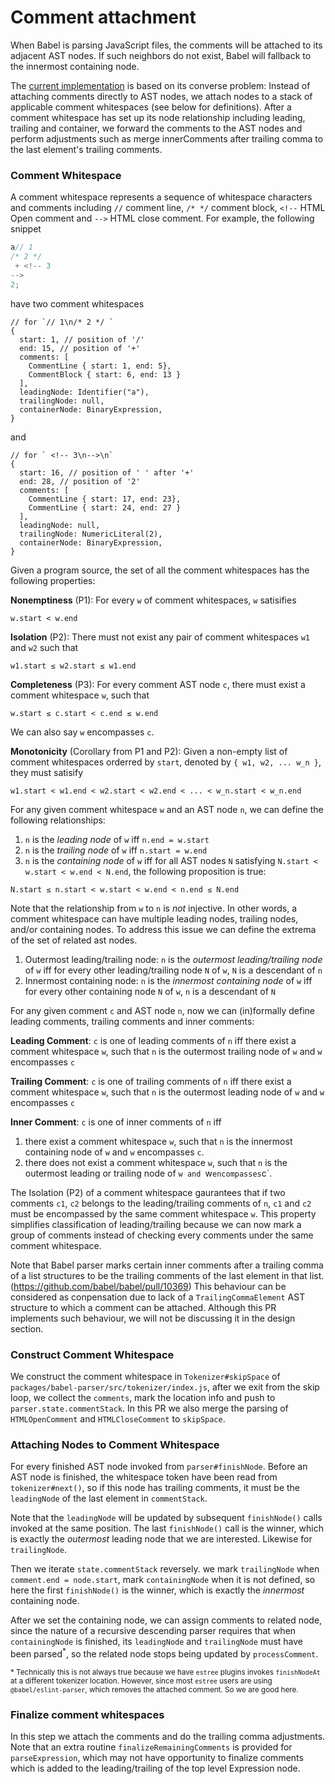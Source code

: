 # Comment attachment

When Babel is parsing JavaScript files, the comments will be attached to its adjacent AST nodes. If such neighbors do not exist, Babel will fallback to the innermost containing node.

The [current implementation](https://github.com/babel/babel/pull/13521) is based on its converse problem: Instead of attaching comments directly to AST nodes, we attach nodes to a stack of applicable comment whitespaces (see below for definitions). After a comment whitespace has set up its node relationship including leading, trailing and container, we forward the comments to the AST nodes and perform adjustments such as merge innerComments after trailing comma to the last element's trailing comments.

### Comment Whitespace

A comment whitespace represents a sequence of whitespace characters and comments including `//` comment line, `/* */` comment block, `<!--` HTML Open comment and `-->` HTML close comment. For example, the following snippet

```js
a// 1
/* 2 */
 + <!-- 3
-->
2;
```

have two comment whitespaces

```jsonc
// for `// 1\n/* 2 */ `
{
  start: 1, // position of '/'
  end: 15, // position of '+'
  comments: [
    CommentLine { start: 1, end: 5},
    CommentBlock { start: 6, end: 13 }
  ],
  leadingNode: Identifier("a"),
  trailingNode: null,
  containerNode: BinaryExpression,
}
```

and

```jsonc
// for ` <!-- 3\n-->\n`
{
  start: 16, // position of ' ' after '+'
  end: 28, // position of '2'
  comments: [
    CommentLine { start: 17, end: 23},
    CommentLine { start: 24, end: 27 }
  ],
  leadingNode: null,
  trailingNode: NumericLiteral(2),
  containerNode: BinaryExpression,
}
```

Given a program source, the set of all the comment whitespaces has the following properties:

**Nonemptiness** (P1): For every `w` of comment whitespaces, `w` satisifies

```
w.start < w.end
```

**Isolation** (P2): There must not exist any pair of comment whitespaces `w1` and `w2` such that

```
w1.start ≤ w2.start ≤ w1.end
```

**Completeness** (P3): For every comment AST node `c`, there must exist a comment whitespace `w`, such that

```
w.start ≤ c.start < c.end ≤ w.end
```

We can also say `w` encompasses `c`.

**Monotonicity** (Corollary from P1 and P2): Given a non-empty list of comment whitespaces orderred by `start`, denoted by `{ w1, w2, ... w_n }`, they must satisify

```
w1.start < w1.end < w2.start < w2.end < ... < w_n.start < w_n.end
```

For any given comment whitespace `w` and an AST node `n`, we can define the following relationships:

1. `n` is the _leading node_ of `w` iff `n.end = w.start`
2. `n` is the _trailing node_ of `w` iff `n.start = w.end`
3. `n` is the _containing node_ of `w` iff for all AST nodes `N` satisfying `N.start < w.start < w.end < N.end`, the following proposition is true:

```
N.start ≤ n.start < w.start < w.end < n.end ≤ N.end
```

Note that the relationship from `w` to `n` is _not_ injective. In other words, a comment whitespace can have multiple leading nodes, trailing nodes, and/or containing nodes. To address this issue we can define the extrema of the set of related ast nodes.

1. Outermost leading/trailing node: `n` is the _outermost leading/trailing node_ of `w` iff for every other leading/trailing node `N` of `w`, `N` is a descendant of `n`
2. Innermost containing node: `n` is the _innermost containing node_ of `w` iff for every other containing node `N` of `w`, `n` is a descendant of `N`

For any given comment `c` and AST node `n`, now we can (in)formally define leading comments, trailing comments and inner comments:

**Leading Comment**: `c` is one of leading comments of `n` iff there exist a comment whitespace `w`, such that `n` is the outermost trailing node of `w` and `w` encompasses `c`

**Trailing Comment**: `c` is one of trailing comments of `n` iff there exist a comment whitespace `w`, such that `n` is the outermost leading node of `w` and `w` encompasses `c`

**Inner Comment**: `c` is one of inner comments of `n` iff

1. there exist a comment whitespace `w`, such that `n` is the innermost containing node of `w` and `w` encompasses `c`.
2. there does not exist a comment whitespace `w`, such that `n` is the outermost leading or trailing node of `w and `w`encompasses`c`.

The Isolation (P2) of a comment whitespace gaurantees that if two comments `c1`, `c2` belongs to the leading/trailing comments of `n`, `c1` and `c2` must be encompassed by the same comment whitespace `w`. This property simplifies classification of leading/trailing because we can now mark a group of comments instead of checking every comments under the same comment whitespace.

Note that Babel parser marks certain inner comments after a trailing comma of a list structures to be the trailing comments of the last element in that list. (https://github.com/babel/babel/pull/10369) This behaviour can be considered as conpensation due to lack of a `TrailingCommaElement` AST structure to which a comment can be attached. Although this PR implements such behaviour, we will not be discussing it in the design section.

### Construct Comment Whitespace

We construct the comment whitespace in `Tokenizer#skipSpace` of `packages/babel-parser/src/tokenizer/index.js`, after we exit from the skip loop, we collect the `comments`, mark the location info and push to `parser.state.commentStack`. In this PR we also merge the parsing of `HTMLOpenComment` and `HTMLCloseComment` to `skipSpace`.

### Attaching Nodes to Comment Whitespace

For every finished AST node invoked from `parser#finishNode`. Before an AST node is finished, the whitespace token have been read from `tokenizer#next()`, so if this node has trailing comments, it must be the `leadingNode` of the last element in `commentStack`.

Note that the `leadingNode` will be updated by subsequent `finishNode()` calls invoked at the same position. The last `finishNode()` call is the winner, which is exactly the _outermost_ leading node that we are interested. Likewise for `trailingNode`.

Then we iterate `state.commentStack` reversely. we mark `trailingNode` when `comment.end = node.start`, mark `containingNode` when it is not defined, so here the first `finishNode()` is the winner, which is exactly the _innermost_ containing node.

After we set the containing node, we can assign comments to related node, since the nature of a recursive descending parser requires that when `containingNode` is finished, its `leadingNode` and `trailingNode` must have been parsed<sup>\*</sup>, so the related node stops being updated by `processComment`.

<sub>\* Technically this is not always true because we have `estree` plugins invokes `finishNodeAt` at a different tokenizer location. However, since most `estree` users are using `@babel/eslint-parser`, which removes the attached comment. So we are good here.</sub>

### Finalize comment whitespaces

In this step we attach the comments and do the trailing comma adjustments. Note that an extra routine `finalizeRemainingComments` is provided for `parseExpression`, which may not have opportunity to finalize comments which is added to the leading/trailing of the top level Expression node.

